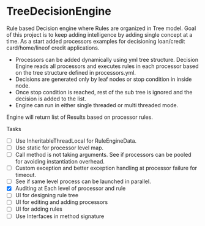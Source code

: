# TreeDecisionEngine
Rule based Decision engine where Rules are organized in Tree model. Goal of this project is to keep adding intelligence by adding single concept at a time. As a start added processors examples for decisioning loan/credit card/home/lineof credit applications.
* Processors can be added dynamically using yml tree structure. Decision Engine reads all processors and executes rules in each processor based on the tree structure defined in processors.yml.
* Decisions are generated only by leaf nodes or stop condition in inside node.
* Once stop condition is reached, rest of the sub tree is ignored and the decision is added to the list.
* Engine can run in either single threaded or multi threaded mode.

Engine will return list of Results based on processor rules.

Tasks
- [ ] Use InheritableThreadLocal for RuleEngineData.
- [ ] Use static for processor level map.
- [ ] Call method is not taking arguments. See if processors can be pooled for avoiding instantiation overhead. 
- [ ] Custom exception and better exception handling at processor failure for timeout.
- [ ] See if same level process can be launched in parallel.
- [X] Auditing at Each level of processor and rule
- [ ] UI for designing rule tree
- [ ] UI for editing and adding processors 
- [ ] UI for adding rules
- [ ] Use Interfaces in method signature
